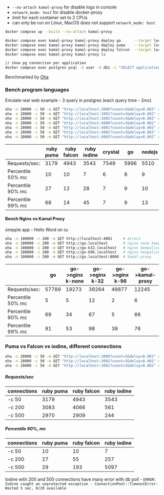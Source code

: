
- `--no-attach kamal-proxy` for disable logs in console
- `network_mode: host` for disable docker-proxy
- limit for each container set to 2 CPUs
- can only be run on Linux, MacOS does not support `network_mode: host`

```bash
docker compose up --build --no-attach kamal-proxy

docker compose exec kamal-proxy kamal-proxy deploy go      --target localhost:4001 --host go.localhost
docker compose exec kamal-proxy kamal-proxy deploy puma    --target localhost:3000 --host puma.localhost
docker compose exec kamal-proxy kamal-proxy deploy falcon  --target localhost:3001 --host falcon.localhost
docker compose exec kamal-proxy kamal-proxy ls

// show pg connection per application
docker compose exec postgres psql -U user -d db1 -c "SELECT application_name, count(*) FROM pg_stat_activity group by 1;"
```

Benchmarked by [Oha](https://github.com/hatoo/oha)

### Bench program languages

Emulate real web example - 3 query in postgres (each query time - 2mc)

```bash
oha -n 20000 -c 50 -m GET "http://localhost:3000?count=3&delay=0.002" # ruby puma
oha -n 20000 -c 50 -m GET "http://localhost:3001?count=3&delay=0.002" # ruby falcon
oha -n 20000 -c 50 -m GET "http://localhost:3002?count=3&delay=0.002" # ruby iodine fiber
oha -n 20000 -c 50 -m GET "http://localhost:4000?count=3&delay=0.002" # crystal
oha -n 20000 -c 50 -m GET "http://localhost:4001?count=3&delay=0.002" # go
oha -n 20000 -c 50 -m GET "http://localhost:4002?count=3&delay=0.002" # nodejs
oha -n 20000 -c 50 -m GET "http://localhost:4003?count=3&delay=0.002" # async python
```
|                   | ruby puma| ruby falcon | ruby iodine | crystal | go   | nodejs | python |
|-------------------|----------|-------------|-------------|---------|------|--------|--------|
| Requests/sec:     | 3179     | 4943        | 3543        | 7549    | 5996 | 5510   | 2731   |
| Percentile 50% mc | 10       | 10          | 7           | 6       | 8    | 9      | 18     |
| Percentile 90% mc | 27       | 12          | 28          | 7       | 9    | 10     | 20     |
| Percentile 99% mc | 68       | 14          | 45          | 7       | 9    | 13     | 23     |


#### Bench Nginx vs Kamal Proxy 

simpple app - Hello Word on `Go`

```bash
oha -n 100000 -c 200 -m GET http://localhost:4001     # direct
oha -n 100000 -c 200 -m GET http://go.localhost       # nginx none keepalive
oha -n 100000 -c 200 -m GET http://go-k32.localhost   # nginx keepalive 32
oha -n 100000 -c 200 -m GET http://go-k96.localhost   # nginx keepalive 64
oha -n 100000 -c 200 -m GET http://go.localhost:8080  # kamal-proxy
```
|                   | go    | go->nginx<br/>k-none | go->nginx<br/>k-32  | go->nginx<br/>k-96  | go->kamal-proxy |
|-------------------|-------|-------|--------|--------|----------|
| Requests/sec:     | 57789 | 19273  | 39264  | 49877  |  12245 |
| Percentile 50% mc | 5     | 5      | 12     | 2      |  6     |
| Percentile 90% mc | 69    | 34     | 67     | 5      |  66    |
| Percentile 99% mc | 91    | 53     | 98     | 39     |  76    |

### Puma vs Falcon vs iodine, different connections

```bash
oha -n 20000 -c 50 -m GET "http://localhost:3000?count=3&delay=0.002" # ruby puma
oha -n 20000 -c 50 -m GET "http://localhost:3001?count=3&delay=0.002" # ruby falcon
oha -n 20000 -c 50 -m GET "http://localhost:3002?count=3&delay=0.002" # ruby iodine
```
##### Requests/sec
| connections       | ruby puma| ruby falcon | ruby iodine |
|-------------------|----------|-------------|-------------|
| -c 50             | 3179     | 4943        | 3543        |
| -c 200            | 3083     | 4066        | 561         |
| -c 500            | 2970     | 2909        | 244         |

##### Percentile 90%, mc
| connections       | ruby puma| ruby falcon | ruby iodine |
|-------------------|----------|-------------|-------------|
| -c 50             | 10       | 10          | 7           |
| -c 200            | 27       | 55          | 257         |
| -c 500            | 29       | 193         | 5097        |

Iodine with 200 and 500 connections have many error with db poll - 
`ERROR: Iodine caught an unprotected exception - ConnectionPool::TimeoutError: Waited 5 sec, 0/20 available`
